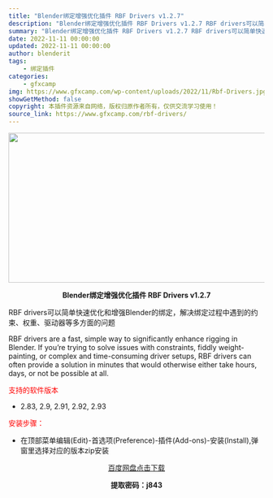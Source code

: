 ```yaml
---
title: "Blender绑定增强优化插件 RBF Drivers v1.2.7"
description: "Blender绑定增强优化插件 RBF Drivers v1.2.7 RBF drivers可以简单快速优化和增强Blender的绑定，解决绑定过程中遇到的约束、权重、驱动器等多方面的问题 RBF d..."
summary: "Blender绑定增强优化插件 RBF Drivers v1.2.7 RBF drivers可以简单快速优化和增强Blender的绑定，解决绑定过程中遇到的约束、权重、驱动器等多方面的问题 RBF d..."
date: 2022-11-11 00:00:00
updated: 2022-11-11 00:00:00
author: blenderit
tags: 
    - 绑定插件
categories:
    - gfxcamp
img: https://www.gfxcamp.com/wp-content/uploads/2022/11/Rbf-Drivers.jpg
showGetMethod: false
copyright: 本插件资源来自网络，版权归原作者所有，仅供交流学习使用！
source_link: https://www.gfxcamp.com/rbf-drivers/
---
```

<div><p><img decoding="async" class="aligncenter size-full wp-image-108195" src="https://www.gfxcamp.com/wp-content/uploads/2022/11/Rbf-Drivers.jpg" data-src="https://www.gfxcamp.com/wp-content/uploads/2022/11/Rbf-Drivers.jpg" alt="" width="590" height="295" data-srcset="https://www.gfxcamp.com/wp-content/uploads/2022/11/Rbf-Drivers.jpg 590w, https://www.gfxcamp.com/wp-content/uploads/2022/11/Rbf-Drivers-150x75.jpg 150w" data-sizes="(max-width: 590px) 100vw, 590px"></p><p style="text-align: center;"><strong>Blender绑定增强优化插件 RBF Drivers v1.2.7</strong></p><p>RBF drivers可以简单快速优化和增强Blender的绑定，解决绑定过程中遇到的约束、权重、驱动器等多方面的问题</p><p>RBF drivers are a fast, simple way to significantly enhance rigging in Blender. If you’re trying to solve issues with constraints, fiddly weight-painting, or complex and time-consuming driver setups, RBF drivers can often provide a solution in minutes that would otherwise either take hours, days, or not be possible at all.</p><p><span style="color: #ff0000;">支持的软件版本</span></p><ul>
<li>2.83, 2.9, 2.91, 2.92, 2.93</li>
</ul><p><span style="color: #ff0000;">安装步骤：</span></p><ul>
<li>在顶部菜单编辑(Edit)-首选项(Preference)-插件(Add-ons)-安装(Install),弹窗里选择对应的版本zip安装</li>
</ul><p style="text-align: center;"><a class="maxbutton-3 maxbutton maxbutton-baidu" target="_blank" rel="noopener" href="https://pan.baidu.com/s/10umoCmjXWdcrkaiqMJyfYQ?pwd=j843"><span class="mb-text">百度网盘点击下载</span></a></p><p style="text-align: center;"><strong>提取密码：j843</strong></p></div>